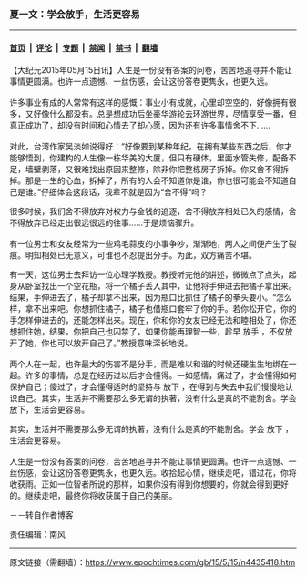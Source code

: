 ### 夏一文：学会放手，生活更容易

---

#### [首页](../../../..?n4435418) &nbsp;|&nbsp; [评论](../../../../../epoch-comment?n4435418) &nbsp;|&nbsp; [专题](../../../../../epoch-special?n4435418) &nbsp;|&nbsp; [禁闻](../../../../../epoch-news?n4435418) &nbsp;|&nbsp; [禁书](../../../../../books?n4435418) &nbsp;|&nbsp; [翻墙](https://github.com/gfw-breaker/nogfw/blob/master/README.md?n4435418)


<div class="post_content" id="artbody" itemprop="articleBody">
 <!-- article content begin -->
 <p>
  【大纪元2015年05月15日讯】人生是一份没有答案的问卷，苦苦地追寻并不能让事情更圆满。也许一点遗憾、一丝伤感，会让这份答卷更隽永，也更久远。
  <br/>
  <br/>
  许多事业有成的人常常有这样的感慨：事业小有成就，心里却空空的，好像拥有很多，又好像什么都没有。总是想成功后坐豪华游轮去环游世界，尽情享受一番，但真正成功了，却没有时间和心情去了却心愿，因为还有许多事情舍不下……
  <br/>
  <br/>
  对此，台湾作家吴淡如说得好：“好像要到某种年纪，在拥有某些东西之后，你才能够悟到，你建构的人生像一栋华美的大厦，但只有硬体，里面水管失修，配备不足，墙壁剥落，又很难找出原因来整修，除非你把整栋房子拆掉。你又舍不得拆掉。那是一生的心血，拆掉了，所有的人会不知道你是谁，你也很可能会不知道自己是谁。”仔细体会这段话，我辈不就是因为“舍不得”吗？
 </p>
 <p>
  很多时候，我们舍不得放弃对权力与金钱的追逐，舍不得放弃相处已久的感情，舍不得放弃已经走出很远很远的往事……于是烦恼骤升。
  <br/>
  <br/>
  有一位男士和女友经常为一些鸡毛蒜皮的小事争吵，渐渐地，两人之间便产生了裂痕。明知相处已无意义，可谁也不忍提出分手。为此，双方痛苦不堪。
 </p>
 <p>
  有一天，这位男士去拜访一位心理学教授。教授听完他的讲述，微微点了点头，起身从卧室找出一个空花瓶，将一个橘子丢入其中，让他将手伸进去把橘子拿出来。结果，手伸进去了，橘子却拿不出来，因为瓶口比抓住了橘子的拳头要小。“怎么样，拿不出来吧。你想抓住橘子，橘子也借瓶口套牢了你的手。若你松开它，你的手怎样伸进去的，还能怎样出来。现在，你和你的女友已经无法和睦相处了，你还想抓住她，结果，你把自己也囚禁了，如果你能再理智一些，趁早
  <ok href="https://www.epochtimes.com/gb/tag/%E6%94%BE%E6%89%8B.html">
   放手
  </ok>
  ，不仅放开了她，你也可以放开自己了。”教授意味深长地说。
  <br/>
  <br/>
  两个人在一起，也许最大的伤害不是分手，而是难以和谐的时候还硬生生地绑在一起。许多的事情，总是在经历过以后才会懂得。一如感情，痛过了，才会懂得如何保护自己；傻过了，才会懂得适时的坚持与
  <ok href="https://www.epochtimes.com/gb/tag/%E6%94%BE%E4%B8%8B.html">
   放下
  </ok>
  ，在得到与失去中我们慢慢地认识自己。其实，生活并不需要那么多无谓的执著，没有什么是真的不能割舍。学会放下，生活会更容易。
 </p>
 <p>
  其实，生活并不需要那么多无谓的执著，没有什么是真的不能割舍。学会
  <ok href="https://www.epochtimes.com/gb/tag/%E6%94%BE%E4%B8%8B.html">
   放下
  </ok>
  ，生活会更容易。
  <br/>
  <br/>
  人生是一份没有答案的问卷，苦苦地追寻并不能让事情更圆满。也许一点遗憾、一丝伤感，会让这份答卷更隽永，也更久远。收拾起心情，继续走吧，错过花，你将收获雨。正如一位智者所说的那样，如果你没有得到你想要的，你就会得到更好的。继续走吧，最终你将收获属于自己的美丽。
 </p>
 <p>
  －－转自作者博客
 </p>
 <p>
  责任编辑：南风
 </p>
 <!-- article content end -->
 <div id="below_article_ad">
 </div>
</div>


---

原文链接（需翻墙）：https://www.epochtimes.com/gb/15/5/15/n4435418.htm